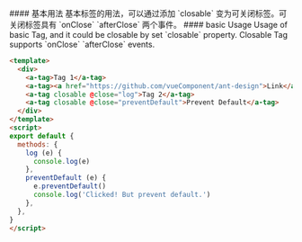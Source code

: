 <cn>
#### 基本用法
基本标签的用法，可以通过添加 `closable` 变为可关闭标签。可关闭标签具有 `onClose` `afterClose` 两个事件。
</cn>

<us>
#### basic Usage
Usage of basic Tag, and it could be closable by set `closable` property. Closable Tag supports `onClose` `afterClose` events.
</us>

```html
<template>
  <div>
    <a-tag>Tag 1</a-tag>
    <a-tag><a href="https://github.com/vueComponent/ant-design">Link</a></a-tag>
    <a-tag closable @close="log">Tag 2</a-tag>
    <a-tag closable @close="preventDefault">Prevent Default</a-tag>
  </div>
</template>
<script>
export default {
  methods: {
    log (e) {
      console.log(e)
    },
    preventDefault (e) {
      e.preventDefault()
      console.log('Clicked! But prevent default.')
    },
  },
}
</script>
```

